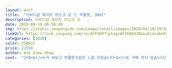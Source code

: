 ```yaml
---
layout: post 
title:  "더바디샵 화이트 머스크 오 드 뚜왈렛, 30ml" 
description: 더바디샵 화이트 머스크 오  ..
date: 2020-09-19 06:58:49 
img: https://static.coupangcdn.com/image/retail/images/2020/04/10/19/9/a7ebfd8a-4f85-44f0-86e3-30b7496d7317.jpg 
linkUrl: https://link.coupang.com/re/AFFSDP?lptag=AF3600438&subid=ahnPublicAsk&pageKey=1465196694&itemId=2519843702&vendorItemId=70512743034&traceid=V0-113-b139ea2a31f9cea8 
categories: [1010] 
color: 35B62C 
price: 22550 
author: Ask View Shop 
cont:  "근데<br/>누가 써보고 반품한거같은 느낌 이었습니다<br/>또 구매 의사 있습니다/^^<br/>사진첨부해여<br/>안그래도 작은병에 향수는 몇번쓴거 같네요<br/>예전부터 쓰던것 ㅎ 퍼퓸보다 오드뚜왈렛이 훨씬좋음<br/>친구 선물 했는데 너무 좋아라 하네요<br/>향은좋습니다 화이트머스크<br/>" 
---
```

